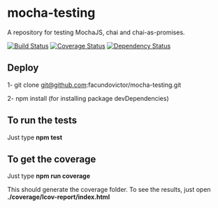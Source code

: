 # mocha-testing
A repository for testing MochaJS, chai and chai-as-promises.

[![Build Status](https://travis-ci.org/facundovictor/mocha-testing.svg?branch=master)](https://travis-ci.org/facundovictor/mocha-testing) [![Coverage Status](https://coveralls.io/repos/github/facundovictor/mocha-testing/badge.svg?branch=master)](https://coveralls.io/github/facundovictor/mocha-testing?branch=master) [![Dependency Status](https://gemnasium.com/facundovictor/mocha-testing.svg)](https://gemnasium.com/facundovictor/mocha-testing)

## Deploy

1- git clone git@github.com:facundovictor/mocha-testing.git

2- npm install (for installing package devDependencies)

## To run the tests

Just type **npm test**

## To get the coverage

Just type **npm run coverage**

This should generate the coverage folder.
To see the results, just open **./coverage/lcov-report/index.html**

